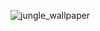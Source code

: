 ![jungle_wallpaper](https://github.com/brettmorrisonAO5ANNEX/brettmorrisonAO5ANNEX/assets/49254129/806aebe7-dece-4c09-876d-c8a4aaf0a9d3)
